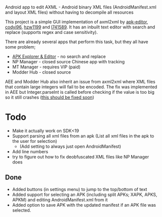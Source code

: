 Android app to edit AXML - Android binary XML files (AndroidManifest.xml and layout XML files) without having to decompile all resources

This project is a simple GUI implementation of axml2xml by [apk-editor](https://github.com/apk-editor/aXML), [codyi96](https://github.com/codyi96/xml2axml), [hzw1199](https://github.com/hzw1199/xml2axml) and [l741589](https://github.com/l741589/xml2axml).
It has an inbuilt text editor with search and replace (supports regex and case sensitivity).

There are already several apps that perform this task, but they all have some problem;
* [APK Explorer & Editor](https://github.com/apk-editor/APK-Explorer-Editor) - no search and replace
* NP Manager - closed source Chinese app with tracking
* MT Manager - requires VIP (paid)
* Modder Hub - closed source

AEE and Modder Hub also inherit an issue from axml2xml where XML files that contain large integers will fail to be encoded. The fix was implemented in AEE but Integer.parseInt is called before checking if the value is too big so it still crashes ([this should be fixed soon](https://github.com/apk-editor/aXML/pull/1/commits/dec819e45c17405baefa48946ad5dba64ad0d1f5))

# Todo
* Make it actually work on SDK<19
* Support parsing all xml files from an apk (List all xml files in the apk to the user for selection)
  * (Add setting to always just open AndroidManifest)
* Add line numbers
* try to figure out how to fix deobfuscated XML files like NP Manager does

## Done
* Added buttons (in settings menu) to jump to the top/bottom of text
* Added support for selecting an APK (including split APKs; XAPK, APKS, APKM) and editing AndroidManifest.xml from it
* Added option to save APK with the updated manifest if an APK file was selected.
